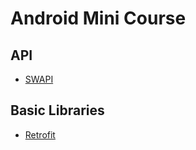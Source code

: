 # Android Mini Course

## API
- [SWAPI](https://swapi.co/)

## Basic Libraries
- [Retrofit](https://github.com/square/retrofit)
